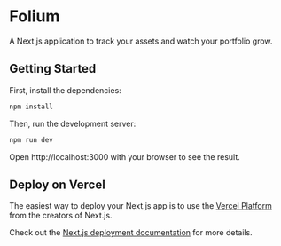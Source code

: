 # Folium

A Next.js application to track your assets and watch your portfolio grow.

## Getting Started

First, install the dependencies:
```bash
npm install
```

Then, run the development server:

```bash
npm run dev
```

Open http://localhost:3000 with your browser to see the result.

## Deploy on Vercel

The easiest way to deploy your Next.js app is to use the [Vercel Platform](https://vercel.com/new?utm_medium=default-template&filter=next.js&utm_source=create-next-app&utm_campaign=create-next-app-readme) from the creators of Next.js.

Check out the [Next.js deployment documentation](https://nextjs.org/docs/deployment) for more details.
